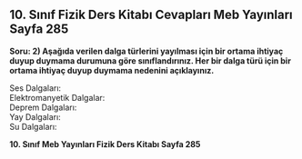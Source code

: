 ## 10. Sınıf Fizik Ders Kitabı Cevapları Meb Yayınları Sayfa 285

**Soru: 2) Aşağıda verilen dalga türlerini yayılması için bir ortama ihtiyaç duyup duymama durumuna göre sınıflandırınız. Her bir dalga türü için bir ortama ihtiyaç duyup duymama nedenini açıklayınız.**

Ses Dalgaları:  
 Elektromanyetik Dalgalar:  
 Deprem Dalgaları:  
 Yay Dalgaları:  
 Su Dalgaları:

**10. Sınıf Meb Yayınları Fizik Ders Kitabı Sayfa 285**